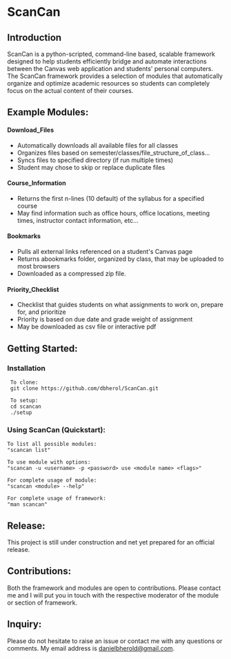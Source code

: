 # ScanCan

## Introduction
ScanCan is a python-scripted, command-line based, scalable framework designed to help students efficiently bridge and automate interactions between the Canvas web application and students' personal computers. The ScanCan framework provides a selection of modules that automatically organize and optimize academic resources so students can completely focus on the actual content of their courses.

## Example Modules:
#### Download_Files
* Automatically downloads all available files for all classes
* Organizes files based on semester/classes/file_structure_of_class... 
* Syncs files to specified directory (if run multiple times)
* Student may chose to skip or replace duplicate files

#### Course_Information
* Returns the first n-lines (10 default) of the syllabus for a specified course
* May find information such as office hours, office locations, meeting times, instructor contact information, etc... 

#### Bookmarks
* Pulls all external links referenced on a student's Canvas page
* Returns abookmarks folder, organized by class, that may be uploaded to most browsers
* Downloaded as a compressed zip file.

#### Priority_Checklist
* Checklist that guides students on what assignments to work on, prepare for, and prioritize
* Priority is based on due date and grade weight of assignment
* May be downloaded as csv file or interactive pdf

## Getting Started: 

### Installation
```
 To clone:
 git clone https://github.com/dbherol/ScanCan.git
 
 To setup:
 cd scancan
 ./setup 
 ```
  
### Using ScanCan (Quickstart):
 
 ```
To list all possible modules:
"scancan list" 

To use module with options: 
"scancan -u <username> -p <password> use <module name> <flags>" 

For complete usage of module:
"scancan <module> --help"

For complete usage of framework:
"man scancan"
 ```
## Release:
This project is still under construction and net yet prepared for an official release.

## Contributions:
Both the framework and modules are open to contributions. Please contact me and I will put you in touch with the respective moderator of the module or section of framework.

## Inquiry:
Please do not hesitate to raise an issue or contact me with any questions or comments. My email address is danielbherold@gmail.com.
